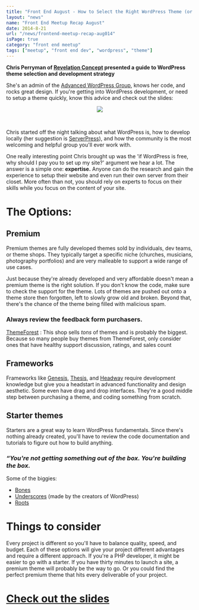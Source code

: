 ```yaml
---
title: "Front End August - How to Select the Right WordPress Theme (or start building your own)"
layout: "news"
name: "Front End Meetup Recap August"
date: 2014-8-21
url: "/news/frontend-meetup-recap-aug014"
isPage: true
category: "front end meetup"
tags: ["meetup", "front end dev", "wordpress", "theme"]
---
```


__Chris Perryman of [Revelation Concept](http://revelationconcept.com) presented a guide to WordPress theme selection and development strategy__

She's an admin of the [Advanced WordPress Group](https://www.facebook.com/groups/advancedwp/), knows her code, and rocks great design. If you're getting into WordPress development, or need to setup a theme quickly, know this advice and check out the slides:

<div style="text-align:center">
  <img src="/img/frontend-meetup-8-20.jpg">
</div>

&nbsp;

Chris started off the night talking about what WordPress is, how to develop locally (her suggestion is [ServerPress](http://serverpress.com/)), and how the community is the most welcoming and helpful group you'll ever work with.

One really interesting point Chris brought up was the 'if WordPress is free, why should I pay you to set up my site?' argument we hear a lot. The answer is a simple one: __expertise.__ Anyone can do the research and gain the experience to setup their website and even run their own server from their closet. More often than not, you should rely on experts to focus on their skills while you focus on the content of your site.

# The Options:

## Premium

Premium themes are fully developed themes sold by individuals, dev teams, or theme shops. They typically target a specific niche (churches, musicians, photography portfolios) and are very malleable to support a wide range of use cases. 

Just because they're already developed and very affordable doesn't mean a premium theme is the right solution. If you don't know the code, make sure to check the support for the theme. Lots of themes are pushed out onto a theme store then forgotten, left to slowly grow old and broken. Beyond that, there's the chance of the theme being filled with malicious spam. 

### Always review the feedback form purchasers.

[ThemeForest](http://themeforest.net) : This shop sells _tons_ of themes and is probably the biggest. Because so many people buy themes from ThemeForest, only consider ones that have healthy support discussion, ratings, and sales count

## Frameworks

Frameworks like [Genesis](http://my.studiopress.com/themes/genesis/), [Thesis](http://diythemes.com/), and [Headway](http://headwaythemes.com/) require development knowledge but give you a headstart in advanced functionality and design aesthetic. Some even have drag and drop interfaces. They're a good middle step between purchasing a theme, and coding something from scratch.

## Starter themes

Starters are a great way to learn WordPress fundamentals. Since there's nothing already created, you'll have to review the code documentation and tutorials to figure out how to build anything.
### _&ldquo;You're not getting something out of the box. You're building the box._
Some of the biggies: 
- [Bones](http://themble.com/bones/)
- [Underscores](http://underscores.me/) (made by the creators of WordPress)
- [Roots](http://roots.io/)

# Things to consider

Every project is different so you'll have to balance quality, speed, and budget. Each of these options will give your project different advantages and require a different approach. 
If you're a PHP developer, it might be easier to go with a starter. If you have thirty minutes to launch a site, a premium theme will probably be the way to go. Or you could find the perfect premium theme that hits every deliverable of your project. 

# [Check out the slides](http://revelationconcept.com/presentations/choosing-right-wordpress-theme)